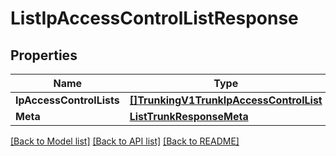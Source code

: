 # ListIpAccessControlListResponse

## Properties
Name | Type | Notes
------------ | ------------- | -------------
**IpAccessControlLists** | [**[]TrunkingV1TrunkIpAccessControlList**](trunking.v1.trunk.ip_access_control_list.md) | [optional] 
**Meta** | [**ListTrunkResponseMeta**](ListTrunkResponse_meta.md) | [optional] 

[[Back to Model list]](../README.md#documentation-for-models) [[Back to API list]](../README.md#documentation-for-api-endpoints) [[Back to README]](../README.md)


